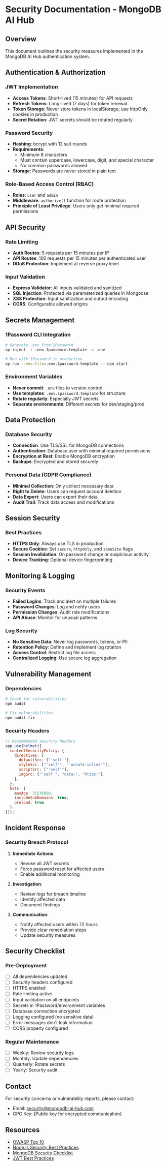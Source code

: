 # Security Documentation - MongoDB AI Hub

## Overview

This document outlines the security measures implemented in the MongoDB AI Hub authentication system.

## Authentication & Authorization

### JWT Implementation
- **Access Tokens**: Short-lived (15 minutes) for API requests
- **Refresh Tokens**: Long-lived (7 days) for token renewal
- **Token Storage**: Never store tokens in localStorage; use httpOnly cookies in production
- **Secret Rotation**: JWT secrets should be rotated regularly

### Password Security
- **Hashing**: bcrypt with 12 salt rounds
- **Requirements**: 
  - Minimum 8 characters
  - Must contain uppercase, lowercase, digit, and special character
  - No common passwords allowed
- **Storage**: Passwords are never stored in plain text

### Role-Based Access Control (RBAC)
- **Roles**: `user` and `admin`
- **Middleware**: `authorize()` function for route protection
- **Principle of Least Privilege**: Users only get minimal required permissions

## API Security

### Rate Limiting
- **Auth Routes**: 5 requests per 15 minutes per IP
- **API Routes**: 100 requests per 15 minutes per authenticated user
- **DDoS Protection**: Implement at reverse proxy level

### Input Validation
- **Express Validator**: All inputs validated and sanitized
- **SQL Injection**: Protected via parameterized queries in Mongoose
- **XSS Protection**: Input sanitization and output encoding
- **CORS**: Configurable allowed origins

## Secrets Management

### 1Password CLI Integration
```bash
# Generate .env from 1Password
op inject -i .env.1password.template -o .env

# Run with 1Password in production
op run --env-file=.env.1password.template -- npm start
```

### Environment Variables
- **Never commit**: `.env` files to version control
- **Use templates**: `.env.1password.template` for structure
- **Rotate regularly**: Especially JWT secrets
- **Separate environments**: Different secrets for dev/staging/prod

## Data Protection

### Database Security
- **Connection**: Use TLS/SSL for MongoDB connections
- **Authentication**: Database user with minimal required permissions
- **Encryption at Rest**: Enable MongoDB encryption
- **Backups**: Encrypted and stored securely

### Personal Data (GDPR Compliance)
- **Minimal Collection**: Only collect necessary data
- **Right to Delete**: Users can request account deletion
- **Data Export**: Users can export their data
- **Audit Trail**: Track data access and modifications

## Session Security

### Best Practices
- **HTTPS Only**: Always use TLS in production
- **Secure Cookies**: Set `secure`, `httpOnly`, and `sameSite` flags
- **Session Invalidation**: On password change or suspicious activity
- **Device Tracking**: Optional device fingerprinting

## Monitoring & Logging

### Security Events
- **Failed Logins**: Track and alert on multiple failures
- **Password Changes**: Log and notify users
- **Permission Changes**: Audit role modifications
- **API Abuse**: Monitor for unusual patterns

### Log Security
- **No Sensitive Data**: Never log passwords, tokens, or PII
- **Retention Policy**: Define and implement log rotation
- **Access Control**: Restrict log file access
- **Centralized Logging**: Use secure log aggregation

## Vulnerability Management

### Dependencies
```bash
# Check for vulnerabilities
npm audit

# Fix vulnerabilities
npm audit fix
```

### Security Headers
```javascript
// Recommended security headers
app.use(helmet({
  contentSecurityPolicy: {
    directives: {
      defaultSrc: ["'self'"],
      styleSrc: ["'self'", "'unsafe-inline'"],
      scriptSrc: ["'self'"],
      imgSrc: ["'self'", "data:", "https:"],
    },
  },
  hsts: {
    maxAge: 31536000,
    includeSubDomains: true,
    preload: true
  }
}));
```

## Incident Response

### Security Breach Protocol
1. **Immediate Actions**:
   - Revoke all JWT secrets
   - Force password reset for affected users
   - Enable additional monitoring
   
2. **Investigation**:
   - Review logs for breach timeline
   - Identify affected data
   - Document findings
   
3. **Communication**:
   - Notify affected users within 72 hours
   - Provide clear remediation steps
   - Update security measures

## Security Checklist

### Pre-Deployment
- [ ] All dependencies updated
- [ ] Security headers configured
- [ ] HTTPS enabled
- [ ] Rate limiting active
- [ ] Input validation on all endpoints
- [ ] Secrets in 1Password/environment variables
- [ ] Database connection encrypted
- [ ] Logging configured (no sensitive data)
- [ ] Error messages don't leak information
- [ ] CORS properly configured

### Regular Maintenance
- [ ] Weekly: Review security logs
- [ ] Monthly: Update dependencies
- [ ] Quarterly: Rotate secrets
- [ ] Yearly: Security audit

## Contact

For security concerns or vulnerability reports, please contact:
- Email: security@mongodb-ai-hub.com
- GPG Key: [Public key for encrypted communication]

## Resources

- [OWASP Top 10](https://owasp.org/www-project-top-ten/)
- [Node.js Security Best Practices](https://nodejs.org/en/docs/guides/security/)
- [MongoDB Security Checklist](https://docs.mongodb.com/manual/administration/security-checklist/)
- [JWT Best Practices](https://tools.ietf.org/html/rfc8725)
